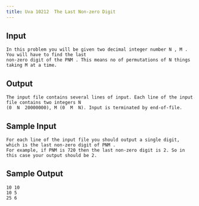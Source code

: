 ```yaml
---
title: Uva 10212  The Last Non-zero Digit
---
```



## Input

```text
In this problem you will be given two decimal integer number N , M . You will have to find the last
non-zero digit of the PNM . This means no of permutations of N things taking M at a time.
```

## Output

```text
The input file contains several lines of input. Each line of the input file contains two integers N
(0  N  20000000), M (0  M  N). Input is terminated by end-of-file.

```

## Sample Input

```text
For each line of the input file you should output a single digit, which is the last non-zero digit of PNM .
For example, if PNM is 720 then the last non-zero digit is 2. So in this case your output should be 2.

```

## Sample Output

```text
10 10
10 5
25 6

```
